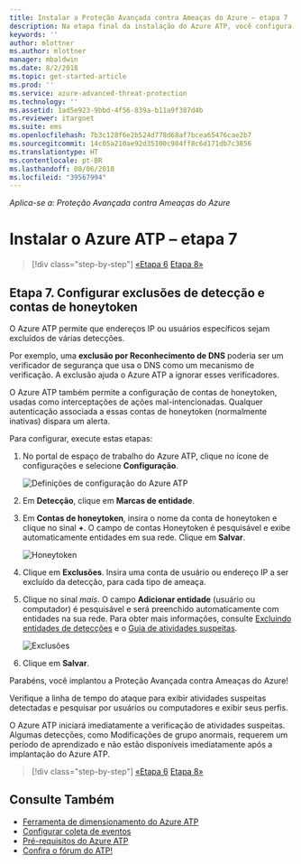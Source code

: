 ```yaml
---
title: Instalar a Proteção Avançada contra Ameaças do Azure – etapa 7 | Microsoft Docs
description: Na etapa final da instalação do Azure ATP, você configura o usuário Honeytoken.
keywords: ''
author: mlottner
ms.author: mlottner
manager: mbaldwin
ms.date: 8/2/2018
ms.topic: get-started-article
ms.prod: ''
ms.service: azure-advanced-threat-protection
ms.technology: ''
ms.assetid: 1ad5e923-9bbd-4f56-839a-b11a9f387d4b
ms.reviewer: itargoet
ms.suite: ems
ms.openlocfilehash: 7b3c128f6e2b524d778d68af7bcea65476cae2b7
ms.sourcegitcommit: 14c05a210ae92d35100c984ff8c6d171db7c3856
ms.translationtype: HT
ms.contentlocale: pt-BR
ms.lasthandoff: 08/06/2018
ms.locfileid: "39567994"
---
```

*Aplica-se a: Proteção Avançada contra Ameaças do Azure*



# <a name="install-azure-atp---step-7"></a>Instalar o Azure ATP – etapa 7

>[!div class="step-by-step"]
[«Etapa 6](install-atp-step6-vpn.md)
[Etapa 8»](install-atp-step8-samr.md)

## <a name="step-7-configure-detection-exclusions-and-honeytoken-accounts"></a>Etapa 7. Configurar exclusões de detecção e contas de honeytoken

O Azure ATP permite que endereços IP ou usuários específicos sejam excluídos de várias detecções. 

Por exemplo, uma **exclusão por Reconhecimento de DNS** poderia ser um verificador de segurança que usa o DNS como um mecanismo de verificação. A exclusão ajuda o Azure ATP a ignorar esses verificadores.  

O Azure ATP também permite a configuração de contas de honeytoken, usadas como interceptações de ações mal-intencionadas. Qualquer autenticação associada a essas contas de honeytoken (normalmente inativas) dispara um alerta.

Para configurar, execute estas etapas:

1.  No portal de espaço de trabalho do Azure ATP, clique no ícone de configurações e selecione **Configuração**.

    ![Definições de configuração do Azure ATP](media/atp-config-menu.png)

2.  Em **Detecção**, clique em **Marcas de entidade**.

3. Em **Contas de honeytoken**, insira o nome da conta de honeytoken e clique no sinal **+**. O campo de contas Honeytoken é pesquisável e exibe automaticamente entidades em sua rede. Clique em **Salvar**.

   ![Honeytoken](media/honeytoken-sensitive.png)

4. Clique em **Exclusões**. Insira uma conta de usuário ou endereço IP a ser excluído da detecção, para cada tipo de ameaça. 
5. Clique no sinal *mais*. O campo **Adicionar entidade** (usuário ou computador) é pesquisável e será preenchido automaticamente com entidades na sua rede. Para obter mais informações, consulte [Excluindo entidades de detecções](excluding-entities-from-detections.md) e o [Guia de atividades suspeitas](suspicious-activity-guide.md).

   ![Exclusões](media/exclusions.png)

6.  Clique em **Salvar**.


Parabéns, você implantou a Proteção Avançada contra Ameaças do Azure!

Verifique a linha de tempo do ataque para exibir atividades suspeitas detectadas e pesquisar por usuários ou computadores e exibir seus perfis.

O Azure ATP iniciará imediatamente a verificação de atividades suspeitas. Algumas detecções, como Modificações de grupo anormais, requerem um período de aprendizado e não estão disponíveis imediatamente após a implantação do Azure ATP.



>[!div class="step-by-step"]
[«Etapa 6](install-atp-step6-vpn.md)
[Etapa 8»](install-atp-step8-samr.md)

## <a name="see-also"></a>Consulte Também
- [Ferramenta de dimensionamento do Azure ATP](http://aka.ms/aatpsizingtool)
- [Configurar coleta de eventos](configure-event-collection.md)
- [Pré-requisitos do Azure ATP](atp-prerequisites.md)
- [Confira o fórum do ATP!](https://aka.ms/azureatpcommunity)
